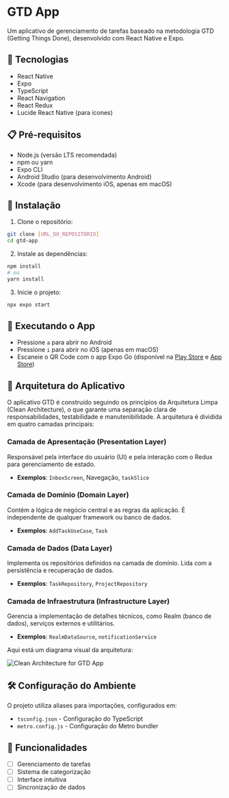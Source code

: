 # GTD App

Um aplicativo de gerenciamento de tarefas baseado na metodologia GTD (Getting Things Done), desenvolvido com React Native e Expo.

## 🚀 Tecnologias

- React Native
- Expo
- TypeScript
- React Navigation
- React Redux
- Lucide React Native (para ícones)

## 📋 Pré-requisitos

- Node.js (versão LTS recomendada)
- npm ou yarn
- Expo CLI
- Android Studio (para desenvolvimento Android)
- Xcode (para desenvolvimento iOS, apenas em macOS)

## 🔧 Instalação

1. Clone o repositório:

```bash
git clone [URL_DO_REPOSITÓRIO]
cd gtd-app
```

2. Instale as dependências:

```bash
npm install
# ou
yarn install
```

3. Inicie o projeto:

```bash
npx expo start
```

## 📱 Executando o App

- Pressione `a` para abrir no Android
- Pressione `i` para abrir no iOS (apenas em macOS)
- Escaneie o QR Code com o app Expo Go (disponível na [Play Store](https://play.google.com/store/apps/details?id=host.exp.exponent) e [App Store](https://apps.apple.com/app/apple-store/id982107779))

## 📐 Arquitetura do Aplicativo

O aplicativo GTD é construído seguindo os princípios da Arquitetura Limpa (Clean Architecture), o que garante uma separação clara de responsabilidades, testabilidade e manutenibilidade. A arquitetura é dividida em quatro camadas principais:

### Camada de Apresentação (Presentation Layer)
Responsável pela interface do usuário (UI) e pela interação com o Redux para gerenciamento de estado.
- **Exemplos**: `InboxScreen`, Navegação, `taskSlice`

### Camada de Domínio (Domain Layer)
Contém a lógica de negócio central e as regras da aplicação. É independente de qualquer framework ou banco de dados.
- **Exemplos**: `AddTaskUseCase`, `Task`

### Camada de Dados (Data Layer)
Implementa os repositórios definidos na camada de domínio. Lida com a persistência e recuperação de dados.
- **Exemplos**: `TaskRepository`, `ProjectRepository`

### Camada de Infraestrutura (Infrastructure Layer)
Gerencia a implementação de detalhes técnicos, como Realm (banco de dados), serviços externos e utilitários.
- **Exemplos**: `RealmDataSource`, `notificationService`

Aqui está um diagrama visual da arquitetura:

![Clean Architecture for GTD App](assets/clean-architecture.png)

## 🛠️ Configuração do Ambiente

O projeto utiliza aliases para importações, configurados em:

- `tsconfig.json` - Configuração do TypeScript
- `metro.config.js` - Configuração do Metro bundler

## 📝 Funcionalidades

- [ ] Gerenciamento de tarefas
- [ ] Sistema de categorização
- [ ] Interface intuitiva
- [ ] Sincronização de dados